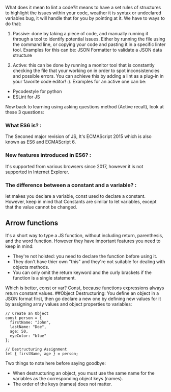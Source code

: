 What does it mean to lint a code?it means to have a set rules of structures to highlight the issues within your code, weather it is syntax or undeclared variables bug, it will handle that for you by pointing at it. 
We have to ways to do that:
1. Passive: done by taking a piece of code, and manually running it through a tool to identify potential issues. Either by running the file using the command line, or copying your code and pasting it in a specific linter tool. Examples for this can be: JSON Formatter to validate a JSON data structure

2. Active: this can be done by running a monitor tool that is constantly checking the file that your working on in order to spot inconsistencies and possible errors. You can achieve this by adding a lint as a plug-in in your favorite code editor! :). 
Examples for an active one can be:
- Pycodestyle for python 
- ESLint for JS 

Now back to learning using asking questions method (Active recall), look at these 3 questions:
### What ES6 is? :
The Seconed major revision of JS, It's ECMAScript 2015 which is also known as ES6 and ECMAScript 6.
### New features introduced in ES6? :
It's supported from various browsers since 2017, however it is not supported in Internet Explorer. 
### The difference between a constant and a variable? :
let makes you declare a variable, const used to declare a constant. However, keep in mind that Constants are similar to let variables, except that the value cannot be changed. 

## Arrow functions
It's a short way to type a JS function, without including return, parenthesis, and the word function. However they have important features you need to keep in mind:
- They're not hoisted: you need to declare the function before using it. 
- They don't have thier own "this" and they're not suitable for dealing with objects methods. 
- You can only omit the return keyword and the curly brackets if the function is a single statement.

Which is better, const or var? 
Const, because functions expressions always return constant values. 
##Object Destructuring:
You define an object in a JSON format first, then go declare a new one by defining new values for it by assigning array values and object properties to variables:
```
// Create an Object
const person = {
  firstName: "John",
  lastName: "Doe",
  age: 50,
  eyeColor: "blue"
};

// Destructuring Assignment
let { firstName, age } = person;
```
Two things to note here before saying goodbye:
- When destructuring an object, you must use the same name for the variables as the corresponding object keys (names).
- The order of the keys (names) does not matter. 
